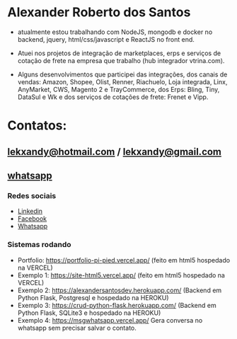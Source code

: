 # Alexander Roberto dos Santos 
- atualmente estou trabalhando com NodeJS, mongodb e docker no backend, jquery, html/css/javascript e ReactJS no front end.

- Atuei nos projetos de integração de marketplaces, erps e serviços de cotação de frete na empresa que trabalho (hub integrador vtrina.com).

- Alguns desenvolvimentos que participei das integrações, dos canais de vendas: Amazon, Shopee, Olist, Renner, Riachuelo, Loja integrada, Linx, AnyMarket, CWS, Magento 2 e TrayCommerce, dos Erps: Bling, Tiny, DataSul e Wk e dos serviços de cotações de frete: Frenet e Vipp.

# Contatos: 
  ## lekxandy@hotmail.com / lekxandy@gmail.com
  ## [whatsapp](https://api.whatsapp.com/send?phone=5541987138561&text=Ola)

### Redes sociais

-  [Linkedin](https://www.linkedin.com/in/alexander-roberto-dos-santos-030bb786)
-  [Facebook](https://pt-br.facebook.com/lekxandy)
-  [Whatsapp](https://api.whatsapp.com/send?phone=5541987138561)

### Sistemas rodando

-  Portfolio: https://portfolio-pi-pied.vercel.app/ (feito em html5 hospedado na VERCEL)
-  Exemplo 1: https://site-html5.vercel.app/ (feito em html5 hospedado na VERCEL)
-  Exemplo 2: https://alexandersantosdev.herokuapp.com/ (Backend em Python Flask, Postgresql e hospedado na HEROKU)
-  Exemplo 3: https://crud-python-flask.herokuapp.com/ (Backend em Python Flask, SQLite3 e hospedado na HEROKU)
-  Exemplo 4: https://msgwhatsapp.vercel.app/ Gera conversa no whatsapp sem precisar salvar o contato.

<!---
alexandersantosdev/alexandersantosdev is a ✨ special ✨ repository because its `README.md` (this file) appears on your GitHub profile.
You can click the Preview link to take a look at your changes.
--->

